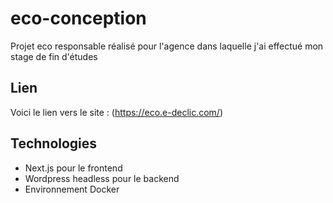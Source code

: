 # eco-conception
Projet eco responsable réalisé pour l'agence dans laquelle j'ai effectué mon stage de fin d'études

## Lien
Voici le lien vers le site : (https://eco.e-declic.com/)

## Technologies
- Next.js pour le frontend
- Wordpress headless pour le backend
- Environnement Docker
